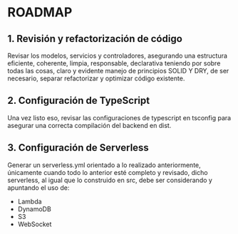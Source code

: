 # ROADMAP

## 1. Revisión y refactorización de código

Revisar los modelos, servicios y controladores, asegurando una estructura eficiente, coherente, limpia, responsable, declarativa teniendo por sobre todas las cosas, claro y evidente manejo de principios SOLID Y DRY, de ser necesario, separar refactorizar y optimizar código existente.

## 2. Configuración de TypeScript

Una vez listo eso, revisar las configuraciones de typescript en tsconfig para asegurar una correcta compilación del backend en dist.

## 3. Configuración de Serverless

Generar un serverless.yml orientado a lo realizado anteriormente, únicamente cuando todo lo anterior esté completo y revisado, dicho serverless, al igual que lo construido en src, debe ser considerando y apuntando el uso de:
- Lambda
- DynamoDB
- S3
- WebSocket 